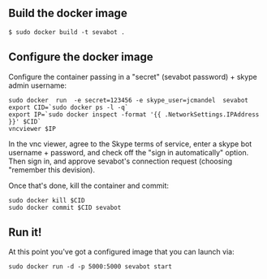 ## Build the docker image

```
$ sudo docker build -t sevabot .
```

## Configure the docker image

Configure the container passing in a "secret" (sevabot password) + skype admin
username:

```
sudo docker  run  -e secret=123456 -e skype_user=jcmandel  sevabot
export CID=`sudo docker ps -l -q`
export IP=`sudo docker inspect -format '{{ .NetworkSettings.IPAddress }}' $CID`
vncviewer $IP
```

In the vnc viewer, agree to the Skype terms of service, enter a skype bot
username + password, and check off the "sign in automatically" option. Then
sign in, and approve sevabot's connection request (choosing "remember this
devision).

Once that's done, kill the container and commit:

```
sudo docker kill $CID
sudo docker commit $CID sevabot
```


## Run it!
At this point you've got a configured image that you can launch via:

```
sudo docker run -d -p 5000:5000 sevabot start
```
